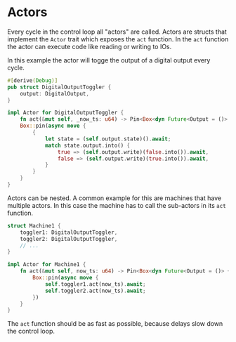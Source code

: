 # Actors

Every cycle in the control loop all "actors" are called. Actors are structs that implement the `Actor` trait which exposes the `act` function.
In the `act` function the actor can execute code like reading or writing to IOs.

In this example the actor will togge the output of a digital output every cycle.
```rust
#[derive(Debug)]
pub struct DigitalOutputToggler {
    output: DigitalOutput,
}

impl Actor for DigitalOutputToggler {
    fn act(&mut self, _now_ts: u64) -> Pin<Box<dyn Future<Output = ()> + Send + '_>> {
    Box::pin(async move {
        {
            let state = (self.output.state)().await;
            match state.output.into() {
                true => (self.output.write)(false.into()).await,
                false => (self.output.write)(true.into()).await,
            }
        }
    }
}

```

Actors can be nested. A common example for this are machines that have multiple actors. In this case the machine has to call the sub-actors in its `act` function.
```rust
struct Machine1 {
    toggler1: DigitalOutputToggler,
    toggler2: DigitalOutputToggler,
    // ...
}

impl Actor for Machine1 {
    fn act(&mut self, now_ts: u64) -> Pin<Box<dyn Future<Output = ()> + Send + '_>> {
        Box::pin(async move {
            self.toggler1.act(now_ts).await;
            self.toggler2.act(now_ts).await;
        })
    }
}
```

The `act` function should be as fast as possible, because delays slow down the control loop.